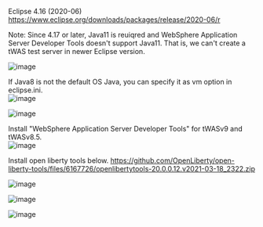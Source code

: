 
Eclipse 4.16 (2020-06)  
https://www.eclipse.org/downloads/packages/release/2020-06/r  

Note: Since 4.17 or later, Java11 is reuiqred and WebSphere Application Server Developer Tools doesn't support Java11. That is, we can't create a tWAS test server in newer Eclipse version.  

![image](https://user-images.githubusercontent.com/22098113/113536907-2e949800-9612-11eb-9eb2-99d839069831.png)  

If Java8 is not the default OS Java, you can specify it as vm option in eclipse.ini.  
![image](https://user-images.githubusercontent.com/22098113/113536957-4f5ced80-9612-11eb-8afa-2c5802510a95.png)  

![image](https://user-images.githubusercontent.com/22098113/113537106-b11d5780-9612-11eb-9834-ea8f55c6ecaa.png)  

Install "WebSphere Application Server Developer Tools" for tWASv9 and tWASv8.5.  
![image](https://user-images.githubusercontent.com/22098113/113537227-fe99c480-9612-11eb-8901-852bc4ebb569.png)  

Install open liberty tools below. 
https://github.com/OpenLiberty/open-liberty-tools/files/6167726/openlibertytools-20.0.0.12.v2021-03-18_2322.zip  

![image](https://user-images.githubusercontent.com/22098113/113537545-f8f0ae80-9613-11eb-8105-e3c6e40767d5.png)  


![image](https://user-images.githubusercontent.com/22098113/113537667-4c62fc80-9614-11eb-88c0-1e35760c2f41.png)

![image](https://user-images.githubusercontent.com/22098113/113537678-54bb3780-9614-11eb-893d-376f9e754fb7.png)




